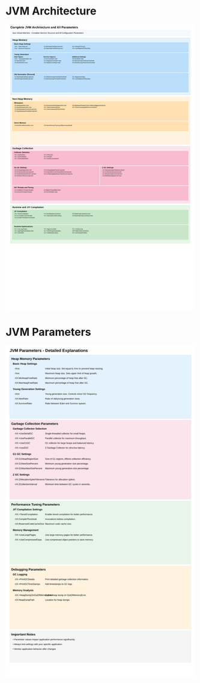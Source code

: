 # JVM Architecture
![JVM Architecture](./jvm-architecture.svg)
# JVM Parameters
![JVM Parameters](./jvm-parameters-detailed-larger.svg)
